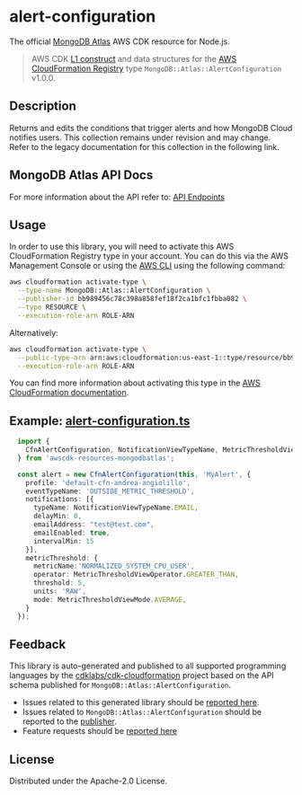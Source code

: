 # alert-configuration

The official [MongoDB Atlas](https://www.mongodb.com/) AWS CDK resource for Node.js.

> AWS CDK [L1 construct] and data structures for the [AWS CloudFormation Registry] type `MongoDB::Atlas::AlertConfiguration` v1.0.0.

[L1 construct]: https://docs.aws.amazon.com/cdk/latest/guide/constructs.html
[AWS CloudFormation Registry]: https://docs.aws.amazon.com/AWSCloudFormation/latest/UserGuide/registry.html

## Description

Returns and edits the conditions that trigger alerts and how MongoDB Cloud notifies users. This collection remains under revision and may change. Refer to the legacy documentation for this collection in the following link.

## MongoDB Atlas API Docs

For more information about the API refer to: [API Endpoints](https://www.mongodb.com/docs/atlas/reference/api-resources-spec/#tag/Alert-Configurations)

## Usage

In order to use this library, you will need to activate this AWS CloudFormation Registry type in your account. You can do this via the AWS Management Console or using the [AWS CLI](https://aws.amazon.com/cli/) using the following command:

```sh
aws cloudformation activate-type \
  --type-name MongoDB::Atlas::AlertConfiguration \
  --publisher-id bb989456c78c398a858fef18f2ca1bfc1fbba082 \
  --type RESOURCE \
  --execution-role-arn ROLE-ARN
```

Alternatively:

```sh
aws cloudformation activate-type \
  --public-type-arn arn:aws:cloudformation:us-east-1::type/resource/bb989456c78c398a858fef18f2ca1bfc1fbba082/MongoDB-Atlas-AlertConfiguration \
  --execution-role-arn ROLE-ARN
```

You can find more information about activating this type in the [AWS CloudFormation documentation](https://docs.aws.amazon.com/AWSCloudFormation/latest/UserGuide/registry-public.html).


## Example: [alert-configuration.ts](../../../examples/l1-resources/alert-configuration.ts)
```ts
  import { 
    CfnAlertConfiguration, NotificationViewTypeName, MetricThresholdViewOperator, MetricThresholdViewMode 
  } from 'awscdk-resources-mongodbatlas';

  const alert = new CfnAlertConfiguration(this, 'MyAlert', {
    profile: 'default-cfn-andrea-angiolillo',
    eventTypeName: 'OUTSIDE_METRIC_THRESHOLD', 
    notifications: [{
      typeName: NotificationViewTypeName.EMAIL,
      delayMin: 0,
      emailAddress: "test@test.com",
      emailEnabled: true,
      intervalMin: 15
    }],
    metricThreshold: {
      metricName:'NORMALIZED_SYSTEM_CPU_USER',
      operator: MetricThresholdViewOperator.GREATER_THAN,
      threshold: 5,
      units: 'RAW',
      mode: MetricThresholdViewMode.AVERAGE,
    }
  }); 
```


## Feedback

This library is auto-generated and published to all supported programming languages by the [cdklabs/cdk-cloudformation] project based on the API schema published for `MongoDB::Atlas::AlertConfiguration`.

* Issues related to this generated library should be [reported here](https://github.com/cdklabs/cdk-cloudformation/issues/new?title=Issue+with+%40cdk-cloudformation%2Fmongodb-atlas-alertconfiguration+v1.0.0).
* Issues related to `MongoDB::Atlas::AlertConfiguration` should be reported to the [publisher](https://github.com/mongodb/mongodbatlas-cloudformation-resources/issues).
* Feature requests should be [reported here](https://feedback.mongodb.com/forums/924145-atlas?category_id=392596)

[cdklabs/cdk-cloudformation]: https://github.com/cdklabs/cdk-cloudformation

## License

Distributed under the Apache-2.0 License.
